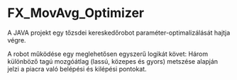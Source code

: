 # FX_MovAvg_Optimizer
 

A JAVA projekt egy tőzsdei kereskedőrobot paraméter-optimalizálását hajtja végre.

A robot működése egy meglehetősen egyszerű logikát követ: Három különböző tagú mozgóátlag (lassú, közepes és gyors) metszése alapján jelzi a piacra való belépési és kilépési pontokat.